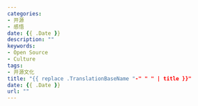 ```yaml
---
categories:
- 开源
- 感悟
date: {{ .Date }}
description: ""
keywords:
- Open Source
- Culture
tags:
- 开源文化
title: "{{ replace .TranslationBaseName "-" " " | title }}"
date: {{ .Date }}
url: ""
---
```


